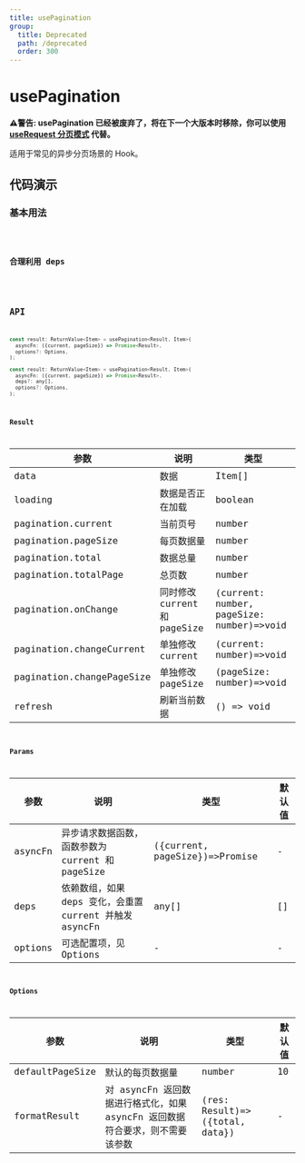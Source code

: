 ```yaml
---
title: usePagination
group:
  title: Deprecated
  path: /deprecated
  order: 300
---
```


# usePagination

<Alert>
<b>⚠️警告: usePagination 已经被废弃了，将在下一个大版本时移除，你可以使用 <a href="/zh-CN/async?anchor=分页">useRequest 分页模式</a> 代替。</b>
</Alert>

适用于常见的异步分页场景的 Hook。

## 代码演示

### 基本用法

<code src="./demo/demo1.tsx" />

### 合理利用 deps

<code src="./demo/demo2.tsx" />

## API

```javascript
const result: ReturnValue<Item> = usePagination<Result, Item>(
  asyncFn: ({current, pageSize}) => Promise<Result>,
  options?: Options,
);

const result: ReturnValue<Item> = usePagination<Result, Item>(
  asyncFn: ({current, pageSize}) => Promise<Result>,
  deps?: any[],
  options?: Options,
);
```

### Result

| 参数                      | 说明                         | 类型                                      |
|---------------------------|------------------------------|-------------------------------------------|
| data                      | 数据                         | Item[]                                    |
| loading                   | 数据是否正在加载             | boolean                                   |
| pagination.current        | 当前页号                     | number                                    |
| pagination.pageSize       | 每页数据量                   | number                                    |
| pagination.total          | 数据总量                     | number                                    |
| pagination.totalPage      | 总页数                       | number                                    |
| pagination.onChange       | 同时修改 current 和 pageSize | (current: number, pageSize: number)=>void |
| pagination.changeCurrent  | 单独修改 current             | (current: number)=>void                   |
| pagination.changePageSize | 单独修改 pageSize            | (pageSize: number)=>void                  |
| refresh                   | 刷新当前数据                 | () => void                                |

### Params

| 参数    | 说明                                                    | 类型                           | 默认值 |
|---------|---------------------------------------------------------|--------------------------------|--------|
| asyncFn | 异步请求数据函数，函数参数为 current 和 pageSize        | ({current, pageSize})=>Promise | -      |
| deps    | 依赖数组，如果 deps 变化，会重置 current 并触发 asyncFn | any[]                          | []     |
| options | 可选配置项，见 Options                                  | -                              | -      |


### Options

| 参数            | 说明                                                                         | 类型                           | 默认值 |
|-----------------|------------------------------------------------------------------------------|--------------------------------|--------|
| defaultPageSize | 默认的每页数据量                                                             | number                         | 10     |
| formatResult    | 对 asyncFn 返回数据进行格式化，如果 asyncFn 返回数据符合要求，则不需要该参数 | (res: Result)=>({total, data}) | -      |